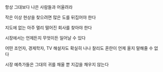항상 그대보다 나은 사람들과 어울려라

작은 이상 현상을 찾으려면 많은 도를 뒤집어야 한다

지도에 없는 아주 멀리 떨어진 회사를 찾아야 한다

시장에서는 언제든지 무엇이든 일어날 수 있다

어떤 조언자, 경제학자, TV 해설자도 확실히 나나 찰리도 혼란이 언제 올지 말해줄 수 없다

시장 예측가들은 그대의 귀를 채울 뿐 지갑을 채우지 않는다

